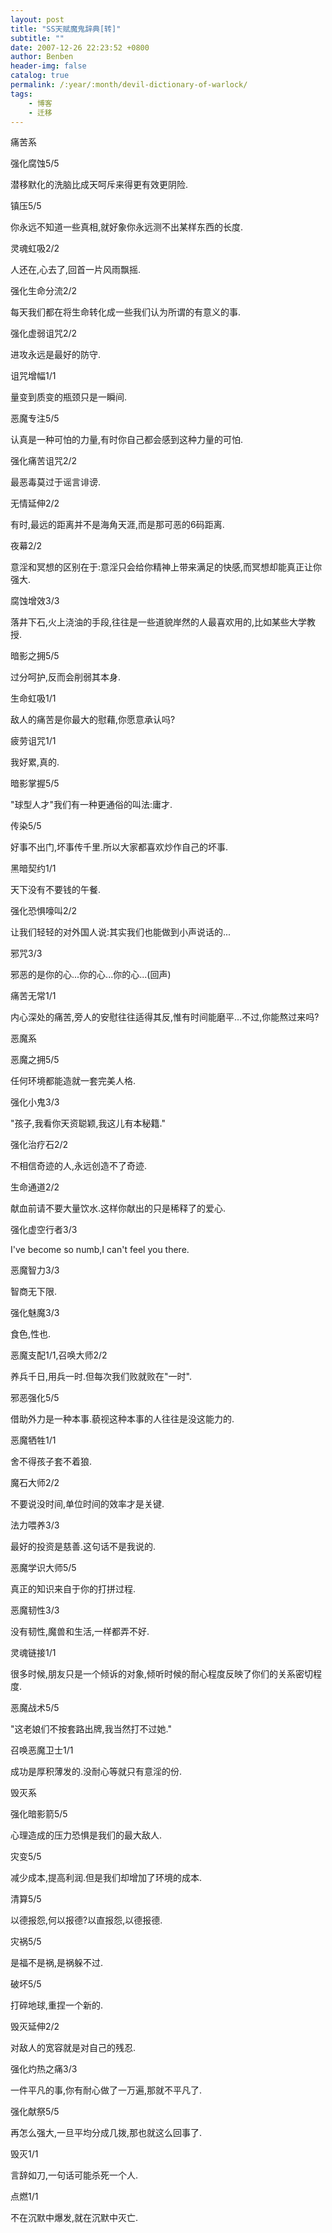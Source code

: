 ```yaml
---
layout: post
title: "SS天赋魔鬼辞典[转]"
subtitle: ""
date: 2007-12-26 22:23:52 +0800
author: Benben
header-img: false
catalog: true
permalink: /:year/:month/devil-dictionary-of-warlock/
tags:
    - 博客
    - 迁移
---
```


痛苦系

强化腐蚀5/5

潜移默化的洗脑比成天呵斥来得更有效更阴险.

镇压5/5

你永远不知道一些真相,就好象你永远测不出某样东西的长度.

灵魂虹吸2/2

人还在,心去了,回首一片风雨飘摇.

强化生命分流2/2

每天我们都在将生命转化成一些我们认为所谓的有意义的事.

强化虚弱诅咒2/2

进攻永远是最好的防守.

诅咒增幅1/1

量变到质变的瓶颈只是一瞬间.

恶魔专注5/5

认真是一种可怕的力量,有时你自己都会感到这种力量的可怕.

强化痛苦诅咒2/2

最恶毒莫过于谣言诽谤.

无情延伸2/2

有时,最远的距离并不是海角天涯,而是那可恶的6码距离.

夜幕2/2

意淫和冥想的区别在于:意淫只会给你精神上带来满足的快感,而冥想却能真正让你强大.

腐蚀增效3/3

落井下石,火上浇油的手段,往往是一些道貌岸然的人最喜欢用的,比如某些大学教授.

暗影之拥5/5

过分呵护,反而会削弱其本身.

生命虹吸1/1

敌人的痛苦是你最大的慰藉,你愿意承认吗?

疲劳诅咒1/1

我好累,真的.

暗影掌握5/5

"球型人才"我们有一种更通俗的叫法:庸才.

传染5/5

好事不出门,坏事传千里.所以大家都喜欢炒作自己的坏事.

黑暗契约1/1

天下没有不要钱的午餐.

强化恐惧嚎叫2/2

让我们轻轻的对外国人说:其实我们也能做到小声说话的...

邪咒3/3

邪恶的是你的心...你的心...你的心...(回声)

痛苦无常1/1

内心深处的痛苦,旁人的安慰往往适得其反,惟有时间能磨平...不过,你能熬过来吗?

恶魔系

恶魔之拥5/5

任何环境都能造就一套完美人格.

强化小鬼3/3

"孩子,我看你天资聪颖,我这儿有本秘籍."

强化治疗石2/2

不相信奇迹的人,永远创造不了奇迹.

生命通道2/2

献血前请不要大量饮水.这样你献出的只是稀释了的爱心.

强化虚空行者3/3

I've become so numb,I can't feel you there.

恶魔智力3/3

智商无下限.

强化魅魔3/3

食色,性也.

恶魔支配1/1,召唤大师2/2

养兵千日,用兵一时.但每次我们败就败在"一时".

邪恶强化5/5

借助外力是一种本事.藐视这种本事的人往往是没这能力的.

恶魔牺牲1/1

舍不得孩子套不着狼.

魔石大师2/2

不要说没时间,单位时间的效率才是关键.

法力喂养3/3

最好的投资是慈善.这句话不是我说的.

恶魔学识大师5/5

真正的知识来自于你的打拼过程.

恶魔韧性3/3

没有韧性,魔兽和生活,一样都弄不好.

灵魂链接1/1

很多时候,朋友只是一个倾诉的对象,倾听时候的耐心程度反映了你们的关系密切程度.

恶魔战术5/5

"这老娘们不按套路出牌,我当然打不过她."

召唤恶魔卫士1/1

成功是厚积薄发的.没耐心等就只有意淫的份.

毁灭系

强化暗影箭5/5

心理造成的压力恐惧是我们的最大敌人.

灾变5/5

减少成本,提高利润.但是我们却增加了环境的成本.

清算5/5

以德报怨,何以报德?以直报怨,以德报德.

灾祸5/5

是福不是祸,是祸躲不过.

破坏5/5

打碎地球,重捏一个新的.

毁灭延伸2/2

对敌人的宽容就是对自己的残忍.

强化灼热之痛3/3

一件平凡的事,你有耐心做了一万遍,那就不平凡了.

强化献祭5/5

再怎么强大,一旦平均分成几拨,那也就这么回事了.

毁灭1/1

言辞如刀,一句话可能杀死一个人.

点燃1/1

不在沉默中爆发,就在沉默中灭亡.
